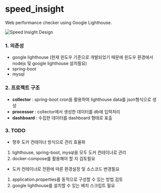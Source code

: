 ﻿# speed_insight
Web performance checker using Google Lighthouse.

![Speed Insight Design](https://www.notion.so/geonwookim/Speed-Insight-a882ac7f3016403f903a1b3e4d891662#e6bda937ebca4c6ca4aa9177b6234359)

### 1. 의존성
 - google lighthouse (현재 윈도우 기준으로 개발되었기 때문에 윈도우 환경에서 nodejs 및 google lighthouse 설치필요)
 - spring-boot
 - mysql

### 2. 프로젝트 구조
 - **collector** : spring-boot cron을 활용하여 lighthouse data를 json형식으로 생성
 - **processor** : collector에서 생성한 데이터를 db에 입력처리
 - **dashboard** : 수집한 데이터를 dashboard 형태로 표출

### 3. TODO
 - 향후 도커 컨테이너 방식으로 관리 효율화
  1. lighthouse, spring-boot, mysql을 모두 도커 컨테이너로 관리
  2. docker-compose를 활용해야 할 지 검토필요
 - 도커 컨테이너로 전환에 따른 환경설정 및 소스코드 변경필요
  1. application.properties를 동적으로 구성할 수 있는 방법 검토
  2. google lighthouse를 설치할 수 있는 배치 스크립트 필요
